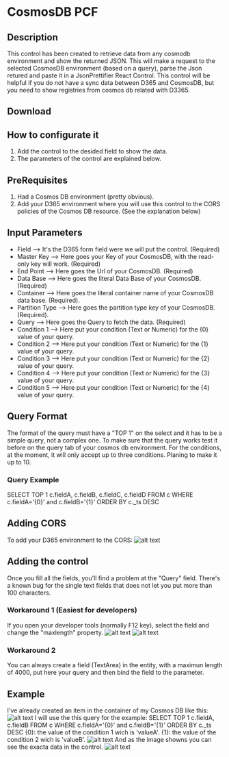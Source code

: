 # CosmosDB PCF
## Description
This control has been created to retrieve data from any cosmodb environment and show the returned JSON. This will make a request to the selected CosmosDB environment (based on a query), parse the Json retured and paste it in a JsonPrettifier React Control. This control will be helpful if you do not have a sync data between D365 and CosmosDB, but you need to show registries from cosmos db related with D3365.
## Download
## How to configurate it
1. Add the control to the desided field to show the data.
2. The parameters of the control are explained below.
## PreRequisites
1. Had a Cosmos DB environment (pretty obvious).
2. Add your D365 environment where you will use this control to the CORS policies of the Cosmos DB resource. (See the explanation below)
## Input Parameters
- Field --> It's the D365 form field were we will put the control. (Required)
- Master Key --> Here goes your Key of your CosmosDB, with the read-only key will work. (Required)
- End Point --> Here goes the Url of your CosmosDB. (Required)
- Data Base --> Here goes the literal Data Base of your CosmosDB. (Required)
- Container --> Here goes the literal container name of your CosmosDB data base. (Required).
- Partition Type --> Here goes the partition type key of your CosmosDB. (Required).
- Query --> Here goes the Query to fetch the data. (Required)
- Condition 1 --> Here put your condition (Text or Numeric) for the {0} value of your query.
- Condition 2 --> Here put your condition (Text or Numeric) for the {1} value of your query.
- Condition 3 --> Here put your condition (Text or Numeric) for the {2} value of your query.
- Condition 4 --> Here put your condition (Text or Numeric) for the {3} value of your query.
- Condition 5 --> Here put your condition (Text or Numeric) for the {4} value of your query.
## Query Format
The format of the query must have a "TOP 1" on the select and it has to be a simple query, not a complex one. To make sure that the query works test it before on the query tab of your cosmos db environment. For the conditions, at the moment, it will only accept up to three conditions. Planing to make it up to 10.
### Query Example
SELECT TOP 1 c.fieldA, c.fieldB, c.fieldC, c.fieldD FROM c WHERE c.fieldA='{0}' and c.fieldB='{1}' ORDER BY c._ts DESC
## Adding CORS
To add your D365 environment to the CORS:
![alt text](https://github.com/Fernandobo21/PCFControls/blob/master/assets/Update-CORS.png "Add D365 to CORS")
## Adding the control
Once you fill all the fields, you'll find a problem at the "Query" field.
There's a known bug for the single text fields that does not let you put more than 100 characters.
### Workaround 1 (Easiest for developers)
If you open your developer tools (normally F12 key), select the field and change the "maxlength" property.
![alt text](https://github.com/Fernandobo21/PCFControls/blob/master/assets/Max-Length-Change.png "Selecting the TextArea")
![alt text](https://github.com/Fernandobo21/PCFControls/blob/master/assets/maxlength-property.png "maxlength property")
### Workaround 2
You can always create a field (TextArea) in the entity, with a maximun length of 4000, put here your query and then bind the field to the parameter.
## Example
I've already created an item in the container of my Cosmos DB like this:
![alt text](https://github.com/Fernandobo21/PCFControls/blob/master/assets/Cosmos-DB-Data(Azure-Data-Explorer).png "Cosmos DB Data in Azure")
I will use the this query for the example:
SELECT TOP 1 c.fieldA, c.fieldB FROM c WHERE c.fieldA='{0}' and c.fieldB='{1}' ORDER BY c._ts DESC
{0}: the value of the condition 1 wich is 'valueA'.
{1}: the value of the condition 2 wich is 'valueB'.
![alt text](https://github.com/Fernandobo21/PCFControls/blob/master/assets/Conditions.png "Condition 1 and Condition 2")
And as the image showns you can see the exacta data in the control.
![alt text](https://github.com/Fernandobo21/PCFControls/blob/master/assets/Cosmos-DB-Data(D365).png "Cosmos DB Data in Azure")